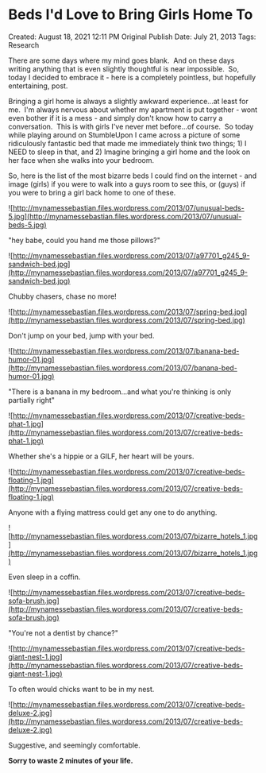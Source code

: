 # Beds I'd Love to Bring Girls Home To

Created: August 18, 2021 12:11 PM
Original Publish Date: July 21, 2013
Tags: Research

There are some days where my mind goes blank.  And on these days writing anything that is even slightly thoughtful is near impossible.  So, today I decided to embrace it - here is a completely pointless, but hopefully entertaining, post.

Bringing a girl home is always a slightly awkward experience...at least for me.  I'm always nervous about whether my apartment is put together - wont even bother if it is a mess - and simply don't know how to carry a conversation.  This is with girls I've never met before...of course.  So today while playing around on StumbleUpon I came across a picture of some ridiculously fantastic bed that made me immediately think two things; 1) I NEED to sleep in that, and 2) Imagine bringing a girl home and the look on her face when she walks into your bedroom.

So, here is the list of the most bizarre beds I could find on the internet - and image (girls) if you were to walk into a guys room to see this, or (guys) if you were to bring a girl back home to one of these.

![http://mynamessebastian.files.wordpress.com/2013/07/unusual-beds-5.jpg](http://mynamessebastian.files.wordpress.com/2013/07/unusual-beds-5.jpg)

"hey babe, could you hand me those pillows?"

![http://mynamessebastian.files.wordpress.com/2013/07/a97701_g245_9-sandwich-bed.jpg](http://mynamessebastian.files.wordpress.com/2013/07/a97701_g245_9-sandwich-bed.jpg)

Chubby chasers, chase no more!

![http://mynamessebastian.files.wordpress.com/2013/07/spring-bed.jpg](http://mynamessebastian.files.wordpress.com/2013/07/spring-bed.jpg)

Don't jump on your bed, jump with your bed.

![http://mynamessebastian.files.wordpress.com/2013/07/banana-bed-humor-01.jpg](http://mynamessebastian.files.wordpress.com/2013/07/banana-bed-humor-01.jpg)

"There is a banana in my bedroom...and what you're thinking is only partially right"

![http://mynamessebastian.files.wordpress.com/2013/07/creative-beds-phat-1.jpg](http://mynamessebastian.files.wordpress.com/2013/07/creative-beds-phat-1.jpg)

Whether she's a hippie or a GILF, her heart will be yours.

![http://mynamessebastian.files.wordpress.com/2013/07/creative-beds-floating-1.jpg](http://mynamessebastian.files.wordpress.com/2013/07/creative-beds-floating-1.jpg)

Anyone with a flying mattress could get any one to do anything.

![http://mynamessebastian.files.wordpress.com/2013/07/bizarre_hotels_1.jpg](http://mynamessebastian.files.wordpress.com/2013/07/bizarre_hotels_1.jpg)

Even sleep in a coffin.

![http://mynamessebastian.files.wordpress.com/2013/07/creative-beds-sofa-brush.jpg](http://mynamessebastian.files.wordpress.com/2013/07/creative-beds-sofa-brush.jpg)

"You're not a dentist by chance?"

![http://mynamessebastian.files.wordpress.com/2013/07/creative-beds-giant-nest-1.jpg](http://mynamessebastian.files.wordpress.com/2013/07/creative-beds-giant-nest-1.jpg)

To often would chicks want to be in my nest.

![http://mynamessebastian.files.wordpress.com/2013/07/creative-beds-deluxe-2.jpg](http://mynamessebastian.files.wordpress.com/2013/07/creative-beds-deluxe-2.jpg)

Suggestive, and seemingly comfortable.

**Sorry to waste 2 minutes of your life.**
